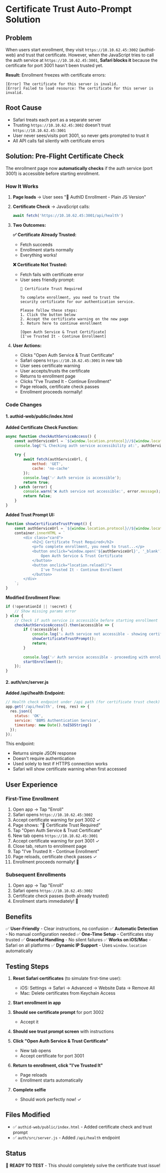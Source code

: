 # Certificate Trust Auto-Prompt Solution

## Problem
When users start enrollment, they visit `https://10.10.62.45:3002` (authid-web) and trust that certificate. However, when the JavaScript tries to call the auth service at `https://10.10.62.45:3001`, **Safari blocks it** because the certificate for port 3001 hasn't been trusted yet.

**Result:** Enrollment freezes with certificate errors:
```
[Error] The certificate for this server is invalid.
[Error] Failed to load resource: The certificate for this server is invalid.
```

## Root Cause
- Safari treats each port as a separate server
- Trusting `https://10.10.62.45:3002` doesn't trust `https://10.10.62.45:3001`
- User never sees/visits port 3001, so never gets prompted to trust it
- All API calls fail silently with certificate errors

## Solution: Pre-Flight Certificate Check

The enrollment page now **automatically checks** if the auth service (port 3001) is accessible before starting enrollment.

### How It Works

1. **Page loads** → User sees "🔐 AuthID Enrollment - Plain JS Version"

2. **Certificate Check** → JavaScript calls:
   ```javascript
   await fetch('https://10.10.62.45:3001/api/health')
   ```

3. **Two Outcomes:**

   **✅ Certificate Already Trusted:**
   - Fetch succeeds
   - Enrollment starts normally
   - Everything works!

   **❌ Certificate Not Trusted:**
   - Fetch fails with certificate error
   - User sees friendly prompt:
     ```
     🔐 Certificate Trust Required
     
     To complete enrollment, you need to trust the 
     security certificate for our authentication service.
     
     Please follow these steps:
     1. Click the button below
     2. Accept the certificate warning on the new page
     3. Return here to continue enrollment
     
     [Open Auth Service & Trust Certificate]
     [I've Trusted It - Continue Enrollment]
     ```

4. **User Actions:**
   - Clicks "Open Auth Service & Trust Certificate"
   - Safari opens `https://10.10.62.45:3001` in new tab
   - User sees certificate warning
   - User accepts/trusts the certificate
   - Returns to enrollment page
   - Clicks "I've Trusted It - Continue Enrollment"
   - Page reloads, certificate check passes
   - Enrollment proceeds normally!

### Code Changes

#### 1. authid-web/public/index.html

**Added Certificate Check Function:**
```javascript
async function checkAuthServiceAccess() {
    const authServiceUrl = `${window.location.protocol}//${window.location.hostname}:3001/api/health`;
    console.log('🔍 Checking auth service accessibility at:', authServiceUrl);
    
    try {
        await fetch(authServiceUrl, { 
            method: 'GET',
            cache: 'no-cache'
        });
        console.log('✅ Auth service is accessible');
        return true;
    } catch (error) {
        console.warn('❌ Auth service not accessible:', error.message);
        return false;
    }
}
```

**Added Trust Prompt UI:**
```javascript
function showCertificateTrustPrompt() {
    const authServiceUrl = `${window.location.protocol}//${window.location.hostname}:3001`;
    container.innerHTML = `
        <div class="card">
            <h2>🔐 Certificate Trust Required</h2>
            <p>To complete enrollment, you need to trust...</p>
            <button onclick="window.open('${authServiceUrl}', '_blank')">
                Open Auth Service & Trust Certificate
            </button>
            <button onclick="location.reload()">
                I've Trusted It - Continue Enrollment
            </button>
        </div>
    `;
}
```

**Modified Enrollment Flow:**
```javascript
if (!operationId || !secret) {
    // Show missing params error
} else {
    // Check if auth service is accessible before starting enrollment
    checkAuthServiceAccess().then(accessible => {
        if (!accessible) {
            console.log('⚠️ Auth service not accessible - showing certificate trust prompt');
            showCertificateTrustPrompt();
            return;
        }
        
        console.log('✅ Auth service accessible - proceeding with enrollment');
        startEnrollment();
    });
}
```

#### 2. auth/src/server.js

**Added /api/health Endpoint:**
```javascript
// Health check endpoint under /api path (for certificate trust check)
app.get('/api/health', (req, res) => {
  res.json({
    status: 'OK',
    service: 'BBMS Authentication Service',
    timestamp: new Date().toISOString()
  });
});
```

This endpoint:
- Returns simple JSON response
- Doesn't require authentication
- Used solely to test if HTTPS connection works
- Safari will show certificate warning when first accessed

## User Experience

### First-Time Enrollment
1. Open app → Tap "Enroll"
2. Safari opens `https://10.10.62.45:3002`
3. Accept certificate warning for port 3002 ✓
4. Page shows: "🔐 Certificate Trust Required"
5. Tap "Open Auth Service & Trust Certificate"
6. New tab opens `https://10.10.62.45:3001`
7. Accept certificate warning for port 3001 ✓
8. Close tab, return to enrollment page
9. Tap "I've Trusted It - Continue Enrollment"
10. Page reloads, certificate check passes ✓
11. Enrollment proceeds normally! 🎉

### Subsequent Enrollments
1. Open app → Tap "Enroll"
2. Safari opens `https://10.10.62.45:3002`
3. Certificate check passes (both already trusted)
4. Enrollment starts immediately! 🚀

## Benefits

✅ **User-Friendly** - Clear instructions, no confusion
✅ **Automatic Detection** - No manual configuration needed
✅ **One-Time Setup** - Certificates stay trusted
✅ **Graceful Handling** - No silent failures
✅ **Works on iOS/Mac** - Safari on all platforms
✅ **Dynamic IP Support** - Uses `window.location` automatically

## Testing Steps

1. **Reset Safari certificates** (to simulate first-time user):
   - iOS: Settings → Safari → Advanced → Website Data → Remove All
   - Mac: Delete certificates from Keychain Access

2. **Start enrollment in app**
   
3. **Should see certificate prompt** for port 3002
   - Accept it

4. **Should see trust prompt screen** with instructions

5. **Click "Open Auth Service & Trust Certificate"**
   - New tab opens
   - Accept certificate for port 3001

6. **Return to enrollment, click "I've Trusted It"**
   - Page reloads
   - Enrollment starts automatically

7. **Complete selfie**
   - Should work perfectly now! ✓

## Files Modified

- ✅ `authid-web/public/index.html` - Added certificate check and trust prompt
- ✅ `auth/src/server.js` - Added `/api/health` endpoint

## Status
🎯 **READY TO TEST** - This should completely solve the certificate trust issue!
